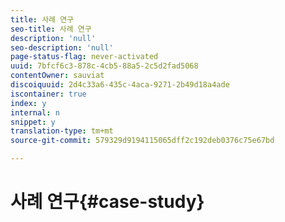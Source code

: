```yaml
---
title: 사례 연구
seo-title: 사례 연구
description: 'null'
seo-description: 'null'
page-status-flag: never-activated
uuid: 7bfcf6c3-878c-4cb5-88a5-2c5d2fad5068
contentOwner: sauviat
discoiquuid: 2d4c33a6-435c-4aca-9271-2b49d18a4ade
iscontainer: true
index: y
internal: n
snippet: y
translation-type: tm+mt
source-git-commit: 579329d9194115065dff2c192deb0376c75e67bd

---
```



# 사례 연구{#case-study}

